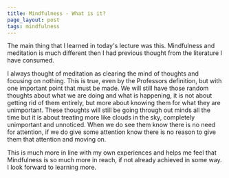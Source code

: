 ```yaml
---
title: Mindfulness - What is it?
page_layout: post
tags: mindfulness
---
```


The main thing that I learned in today's lecture was this.  Mindfulness and meditation is much different then I had previous thought from the literature I have consumed.

I always thought of meditation as clearing the mind of thoughts and focusing on nothing.  This is true, even by the Professors definition, but with one important point that must be made.  We will still have those random thoughts about what we are doing and what is happening, it is not about getting rid of them entirely, but more about knowing them for what they are unimportant.  These thoughts will still be going through out minds all the time but it is about treating more like clouds in the sky, completely unimportant and unnoticed.  When we do see them know there is no need for attention, if we do give some attention know there is no reason to give them that attention and moving on.

This is much more in line with my own experiences and helps me feel that Mindfulness is so much more in reach, if not already achieved in some way.  I look forward to learning more.